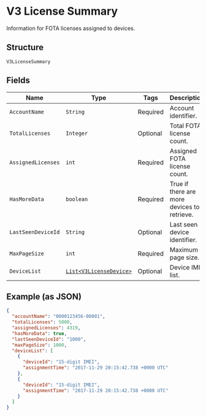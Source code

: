 
# V3 License Summary

Information for FOTA licenses assigned to devices.

## Structure

`V3LicenseSummary`

## Fields

| Name | Type | Tags | Description | Getter | Setter |
|  --- | --- | --- | --- | --- | --- |
| `AccountName` | `String` | Required | Account identifier. | String getAccountName() | setAccountName(String accountName) |
| `TotalLicenses` | `Integer` | Optional | Total FOTA license count. | Integer getTotalLicenses() | setTotalLicenses(Integer totalLicenses) |
| `AssignedLicenses` | `int` | Required | Assigned FOTA license count. | int getAssignedLicenses() | setAssignedLicenses(int assignedLicenses) |
| `HasMoreData` | `boolean` | Required | True if there are more devices to retrieve. | boolean getHasMoreData() | setHasMoreData(boolean hasMoreData) |
| `LastSeenDeviceId` | `String` | Optional | Last seen device identifier. | String getLastSeenDeviceId() | setLastSeenDeviceId(String lastSeenDeviceId) |
| `MaxPageSize` | `int` | Required | Maximum page size. | int getMaxPageSize() | setMaxPageSize(int maxPageSize) |
| `DeviceList` | [`List<V3LicenseDevice>`](../../doc/models/v3-license-device.md) | Optional | Device IMEI list. | List<V3LicenseDevice> getDeviceList() | setDeviceList(List<V3LicenseDevice> deviceList) |

## Example (as JSON)

```json
{
  "accountName": "0000123456-00001",
  "totalLicenses": 5000,
  "assignedLicenses": 4319,
  "hasMoreData": true,
  "lastSeenDeviceId": "1000",
  "maxPageSize": 1000,
  "deviceList": [
    {
      "deviceId": "15-digit IMEI",
      "assignmentTime": "2017-11-29 20:15:42.738 +0000 UTC"
    },
    {
      "deviceId": "15-digit IMEI",
      "assignmentTime": "2017-11-29 20:15:42.738 +0000 UTC"
    }
  ]
}
```


